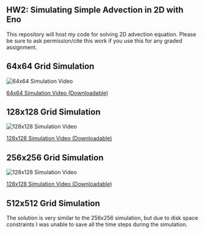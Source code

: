 ## HW2: Simulating Simple Advection in 2D with Eno
This repository will host my code for solving 2D advection equation. Please be sure to ask permission/cite this work if you use this for any graded assignment. 

## 64x64 Grid Simulation

![64x64 Simulation Video](https://media.giphy.com/media/G1sAoEurj3sf5SrxHY/giphy.gif)

[64x64 Simulation Video (Downloadable)](https://ucmerced.box.com/s/eomj354gtqs8in7whe8est2f3dgb72hl)


## 128x128 Grid Simulation
![128x128 Simulation Video](https://media.giphy.com/media/nVzPMWdtvl1AdOethD/giphy.gif)


[128x128 Simulation Video (Downloadable)](https://ucmerced.box.com/s/846hn9iwtn86ja927aaqfbjbvaze0p9k)

## 256x256 Grid Simulation

![128x128 Simulation Video](https://media.giphy.com/media/nVzPMWdtvl1AdOethD/giphy.gif)



[128x128 Simulation Video (Downloadable)](https://ucmerced.box.com/s/846hn9iwtn86ja927aaqfbjbvaze0p9k)


## 512x512 Grid Simulation

The solution is very similar to the 256x256 simulation, but due to disk space constraints I was unable to save all the time steps during the simulation.

